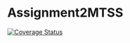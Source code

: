 # Assignment2MTSS
[![Coverage Status](https://coveralls.io/repos/github/MattWasBwoken/Assignment2/badge.svg?branch=master)](https://coveralls.io/github/MattWasBwoken/Assignment2?branch=master)
